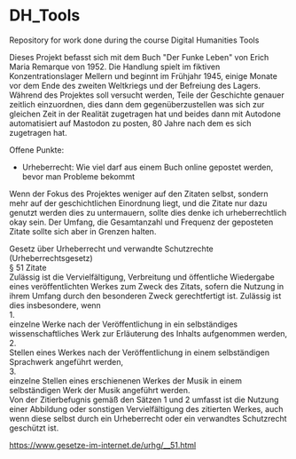 # DH_Tools
Repository for work done during the course Digital Humanities Tools 

Dieses Projekt befasst sich mit dem Buch "Der Funke Leben" von Erich Maria Remarque von 1952. Die Handlung spielt im fiktiven Konzentrationslager Mellern und beginnt im Frühjahr 1945, einige Monate vor dem Ende des zweiten Weltkriegs und der Befreiung des Lagers.
Während des Projektes soll versucht werden, Teile der Geschichte genauer zeitlich einzuordnen, dies dann dem gegenüberzustellen was sich zur gleichen Zeit in der Realität zugetragen hat und beides dann mit Autodone automatisiert auf Mastodon zu posten, 80 Jahre nach dem es sich zugetragen hat. 

Offene Punkte: 
- Urheberrecht: Wie viel darf aus einem Buch online gepostet werden, bevor man Probleme bekommt

Wenn der Fokus des Projektes weniger auf den Zitaten selbst, sondern mehr auf der geschichtlichen Einordnung liegt, und die Zitate nur dazu genutzt werden dies zu untermauern, sollte dies denke ich urheberrechtlich okay sein. Der Umfang, die Gesamtanzahl und Frequenz der geposteten Zitate sollte sich aber in Grenzen halten. 


Gesetz über Urheberrecht und verwandte Schutzrechte (Urheberrechtsgesetz)  
§ 51 Zitate  
Zulässig ist die Vervielfältigung, Verbreitung und öffentliche Wiedergabe eines veröffentlichten Werkes zum Zweck des Zitats, sofern die Nutzung in ihrem Umfang durch den besonderen Zweck gerechtfertigt ist. Zulässig ist dies insbesondere, wenn  
1.  
einzelne Werke nach der Veröffentlichung in ein selbständiges wissenschaftliches Werk zur Erläuterung des Inhalts aufgenommen werden,  
2.  
Stellen eines Werkes nach der Veröffentlichung in einem selbständigen Sprachwerk angeführt werden,  
3.  
einzelne Stellen eines erschienenen Werkes der Musik in einem selbständigen Werk der Musik angeführt werden.  
Von der Zitierbefugnis gemäß den Sätzen 1 und 2 umfasst ist die Nutzung einer Abbildung oder sonstigen Vervielfältigung des zitierten Werkes, auch wenn diese selbst durch ein Urheberrecht oder ein verwandtes Schutzrecht geschützt ist.

https://www.gesetze-im-internet.de/urhg/__51.html
